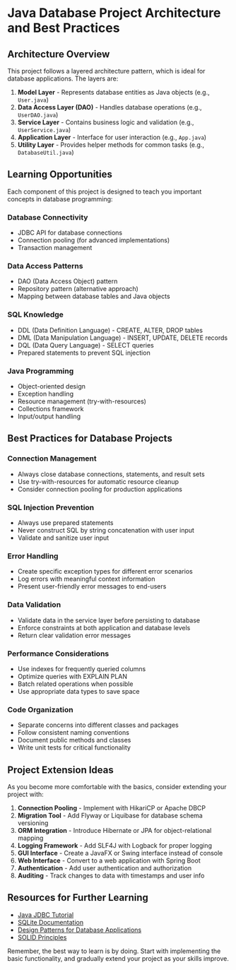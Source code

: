# Java Database Project Architecture and Best Practices

## Architecture Overview

This project follows a layered architecture pattern, which is ideal for database applications. The layers are:

1. **Model Layer** - Represents database entities as Java objects (e.g., `User.java`)
2. **Data Access Layer (DAO)** - Handles database operations (e.g., `UserDAO.java`)
3. **Service Layer** - Contains business logic and validation (e.g., `UserService.java`)
4. **Application Layer** - Interface for user interaction (e.g., `App.java`)
5. **Utility Layer** - Provides helper methods for common tasks (e.g., `DatabaseUtil.java`)

## Learning Opportunities

Each component of this project is designed to teach you important concepts in database programming:

### Database Connectivity
- JDBC API for database connections
- Connection pooling (for advanced implementations)
- Transaction management

### Data Access Patterns
- DAO (Data Access Object) pattern
- Repository pattern (alternative approach)
- Mapping between database tables and Java objects

### SQL Knowledge
- DDL (Data Definition Language) - CREATE, ALTER, DROP tables
- DML (Data Manipulation Language) - INSERT, UPDATE, DELETE records
- DQL (Data Query Language) - SELECT queries
- Prepared statements to prevent SQL injection

### Java Programming
- Object-oriented design
- Exception handling
- Resource management (try-with-resources)
- Collections framework
- Input/output handling

## Best Practices for Database Projects

### Connection Management
- Always close database connections, statements, and result sets
- Use try-with-resources for automatic resource cleanup
- Consider connection pooling for production applications

### SQL Injection Prevention
- Always use prepared statements
- Never construct SQL by string concatenation with user input
- Validate and sanitize user input

### Error Handling
- Create specific exception types for different error scenarios
- Log errors with meaningful context information
- Present user-friendly error messages to end-users

### Data Validation
- Validate data in the service layer before persisting to database
- Enforce constraints at both application and database levels
- Return clear validation error messages

### Performance Considerations
- Use indexes for frequently queried columns
- Optimize queries with EXPLAIN PLAN
- Batch related operations when possible
- Use appropriate data types to save space

### Code Organization
- Separate concerns into different classes and packages
- Follow consistent naming conventions
- Document public methods and classes
- Write unit tests for critical functionality

## Project Extension Ideas

As you become more comfortable with the basics, consider extending your project with:

1. **Connection Pooling** - Implement with HikariCP or Apache DBCP
2. **Migration Tool** - Add Flyway or Liquibase for database schema versioning
3. **ORM Integration** - Introduce Hibernate or JPA for object-relational mapping
4. **Logging Framework** - Add SLF4J with Logback for proper logging
5. **GUI Interface** - Create a JavaFX or Swing interface instead of console
6. **Web Interface** - Convert to a web application with Spring Boot
7. **Authentication** - Add user authentication and authorization
8. **Auditing** - Track changes to data with timestamps and user info

## Resources for Further Learning

- [Java JDBC Tutorial](https://docs.oracle.com/javase/tutorial/jdbc/)
- [SQLite Documentation](https://www.sqlite.org/docs.html)
- [Design Patterns for Database Applications](https://www.oracle.com/technical-resources/articles/java/architect-patterns-pt3.html)
- [SOLID Principles](https://www.baeldung.com/solid-principles)

Remember, the best way to learn is by doing. Start with implementing the basic functionality, and gradually extend your project as your skills improve.
